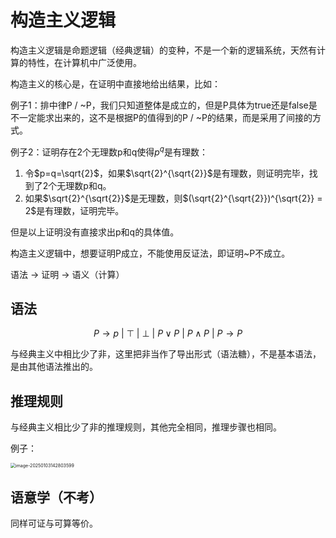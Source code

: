 # 构造主义逻辑

构造主义逻辑是命题逻辑（经典逻辑）的变种，不是一个新的逻辑系统，天然有计算的特性，在计算机中广泛使用。

构造主义的核心是，在证明中直接地给出结果，比如：

例子1：排中律P \/ \~P，我们只知道整体是成立的，但是P具体为true还是false是不一定能求出来的，这不是根据P的值得到的P \/ ~P的结果，而是采用了间接的方式。

例子2：证明存在2个无理数p和q使得$p^q$是有理数：

1. 令$p=q=\sqrt{2}$，如果$\sqrt{2}^{\sqrt{2}}$是有理数，则证明完毕，找到了2个无理数p和q。
2. 如果$\sqrt{2}^{\sqrt{2}}$是无理数，则$(\sqrt{2}^{\sqrt{2}})^{\sqrt{2}} = 2$是有理数，证明完毕。

但是以上证明没有直接求出p和q的具体值。

构造主义逻辑中，想要证明P成立，不能使用反证法，即证明~P不成立。

语法 -> 证明 -> 语义（计算）

## 语法

$$
P \rightarrow p\ |\ \top\ |\ \bot \ |\ P \lor P\ |\ P\land P\ |\ P \rightarrow P
$$

与经典主义中相比少了非，这里把非当作了导出形式（语法糖），不是基本语法，是由其他语法推出的。

## 推理规则

与经典主义相比少了非的推理规则，其他完全相同，推理步骤也相同。

例子：

<img src="C:\Users\70970\AppData\Roaming\Typora\typora-user-images\image-20250103142803599.png" alt="image-20250103142803599" style="zoom:50%;" />

## 语意学（不考）

同样可证与可算等价。